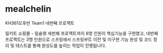 # mealchelin
KH361오후반 Team1 네번째 프로젝트

밀키트 쇼핑몰 - 밀슐랭
세번째 프로젝트까지 8명 인원이 핵심기능을 구현했고,
네번째 프로젝트는 3명 인원으로 스프링에서 스프링부트 이전 및
미구현 기능 완성 및 코드 정리 및 테스트를 통해
완성도를 높이는 작업이 진행됩니다.
